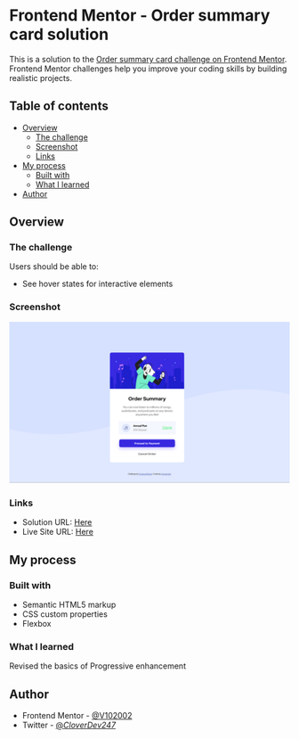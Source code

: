 # Frontend Mentor - Order summary card solution

This is a solution to the [Order summary card challenge on Frontend Mentor](https://www.frontendmentor.io/challenges/order-summary-component-QlPmajDUj). Frontend Mentor challenges help you improve your coding skills by building realistic projects. 

## Table of contents

- [Overview](#overview)
  - [The challenge](#the-challenge)
  - [Screenshot](#screenshot)
  - [Links](#links)
- [My process](#my-process)
  - [Built with](#built-with)
  - [What I learned](#what-i-learned)
- [Author](#author)

## Overview

### The challenge

Users should be able to:

- See hover states for interactive elements

### Screenshot

![](./Screenshot%202024-07-28%20133243.png)

### Links

- Solution URL: [Here](https://www.frontendmentor.io/solutions/order-summary-using-flexbox-and-progressive-enhancement-WhXASjhPll)
- Live Site URL: [Here]([https://your-live-site-url.com](https://v102002.github.io/Frontend-Projects/Order-Summary-Component/index.html))

## My process

### Built with

- Semantic HTML5 markup
- CSS custom properties
- Flexbox

### What I learned

Revised the basics of Progressive enhancement


## Author
- Frontend Mentor - [@V102002](https://www.frontendmentor.io/profile/V102002)
- Twitter - [@_CloverDev247_](https://www.twitter.com/https://x.com/_CloverDev247_)


